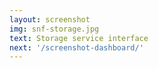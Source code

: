 ```yaml
---
layout: screenshot
img: snf-storage.jpg
text: Storage service interface
next: '/screenshot-dashboard/'
---
```

